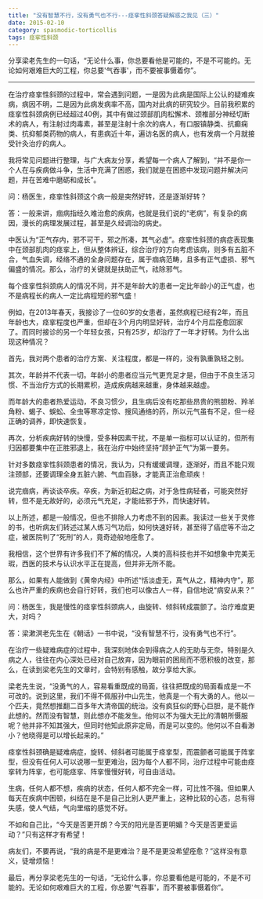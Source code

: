 ```yaml
---
title: "没有智慧不行，没有勇气也不行---痉挛性斜颈答疑解惑之我见（三）"
date: 2015-02-10
category: spasmodic-torticollis
tags: 痉挛性斜颈
---
```


分享梁老先生的一句话，“无论什么事，你总要看他是可能的，不是不可能的。无论如何艰难巨大的工程，你总要'气吞事'，而不要被事慑着你”。

***

在治疗痉挛性斜颈的过程中，常会遇到问题，一是因为此病是国际上公认的疑难疾病，病因不明，二是因为此病发病率不高，国内对此病的研究较少。目前我积累的痉挛性斜颈病例已经超过40例，其中有做过颈部肌肉松懈术、颈椎部分神经切断术的病人，有注射过肉毒素，甚至是注射十余次的病人，有口服镇静类、抗癫痫类、抗抑郁类药物的病人，有患病近十年，遍访名医的病人，也有发病一个月就接受针灸治疗的病人。

我将常见问题进行整理，与广大病友分享，希望每一个病人了解到，“并不是你一个人在与疾病做斗争，生活中充满了困惑，我们就是在困惑中发现问题并解决问题，并在苦难中磨砺和成长”。

问：杨医生，痉挛性斜颈这个病一般是突然好转，还是逐渐好转？

答：一般来讲，痼病指经久难治愈的疾病，也就是我们说的“老病”，有复杂的病因，漫长的病理发展过程，甚至是久经调治的病史。

中医认为“正气存内，邪不可干，邪之所凑，其气必虚”。痉挛性斜颈的病症表现集中在颈部肌肉的痉挛上，但从整体辨证，综合治疗的方向考虑该病，则多有五脏不合，气血失调，经络不通的全身问题存在，属于痼病范畴，且多有正气虚损、邪气偏盛的情况。那么，治疗的关键就是扶助正气，祛除邪气。

每个痉挛性斜颈病人的情况不同，并不是年龄大的患者一定比年龄小的正气虚，也不是病程长的病人一定比病程短的邪气盛！

例如，在2013年春天，我接诊了一位60岁的女患者，虽然病程已经有2年，而且年龄也大，痉挛程度也严重，但却在3个月内明显好转，治疗4个月后痊愈回家了。而同时接诊的另一个年轻女孩，只有25岁，却治疗了一年才好转。为什么出现这种情况？

首先，我对两个患者的治疗方案、关注程度，都是一样的，没有孰重孰轻之别。

其次，年龄并不代表一切。年龄小的患者应当元气更充足才是，但由于不良生活习惯、不当治疗方式的长期累积，造成疾病越来越重，身体越来越虚。

而年龄大的患者热爱运动，不良习惯少，且生病后没有吃那些昂贵的熊胆粉、羚羊角粉、蝎子、蜈蚣、全虫等寒凉定惊、搜风通络的药，所以元气虽有不足，但一经正确的调养，即快速恢复。

再次，分析疾病好转的快慢，受多种因素干扰，不是单一指标可以认证的，但所有归因都要集中在正胜邪退上，我在治疗中始终坚持“顾护正气”为第一要务。

针对多数痉挛性斜颈患者的情况，我认为，只有缓缓调理，逐渐好，而且不能只观注颈部，还要调理全身五脏六腑、气血百脉，才能真正治愈顽疾！

说完痼病，再谈谈卒疾。卒疾，为新近初起之病，对于急性病轻者，可能突然好转，但不是无故好的，必须元气充足，才能祛邪于外，而快速好转。

以上所述，都是一般情况，但也不排除人力考虑不到的因素。我读过一些关于灵修的书，也听病友们转述过某人练习气功后，如何快速好转，甚至得了癌症等不治之症，被医院判了“死刑”的人，竟奇迹般地痊愈了。

我相信，这个世界有许多我们不了解的情况，人类的高科技也并不如想象中完美无瑕，西医的技术与认识水平正在提高，但并非无所不能。

那么，如果有人能做到《黄帝内经》中所述“恬淡虚无，真气从之，精神内守”，那么也许严重的疾病也会自行好转，我们也可以像古人一样，自信地说“病安从来？”

问：杨医生，我是慢性的痉挛性斜颈病人，由旋转、倾斜转成震颤了。治疗难度更大，对吗？

答：梁漱溟老先生在《朝话》一书中说，“没有智慧不行，没有勇气也不行”。

在治疗一些疑难病症的过程中，我深刻地体会到得病之人的无助与无奈。特别是久病之人，往往在内心深处已经对自己放弃，因为眼前的困局而不愿积极的改变，那么，在读到梁老先生的文章时，会特别有感触，故分享给大家。

梁老先生说，“没勇气的人，容易看重既成的局面，往往把既成的局面看成是一不可改的。说到这里，我们不得不佩服孙中山先生，他真是一个有大勇的人。他以一个匹夫，竟然想推翻二百多年大清帝国的统治。没有疯狂似的野心巨胆，是不能作此想的。然而没有智慧，则此想亦不能发生。他何以不为强大无比的清朝所慑服呢？他并非不知其强大，但同时他知此原非定局，而是可以变的。他何以不自看渺小？他晓得是可以增长起来的。”

痉挛性斜颈确是疑难病症，旋转、倾斜者可能属于痉挛型，而震颤者可能属于阵挛型，但没有任何人可以说哪一型更难治，因为每个人都不同，治疗过程中可能由痉挛转为阵挛，也可能痉挛、阵挛慢慢好转，可自由活动。

生病，任何人都不想，疾病的状态，任何人都不完全一样，可比性不强。但如果人每天在疾病中困顿，纠结在是不是自己比别人更严重上，这种比较的心态，总有得失感，使人气结，气向里缩的感觉不好。

不如和自己比，“今天是否更开朗？今天的阳光是否更明媚？今天是否更爱运动？”只有这样才有希望！

病友们，不要再说，“我的病是不是更难治？是不是更没希望痊愈？”这样没有意义，徒增烦恼！

最后，再分享梁老先生的一句话，“无论什么事，你总要看他是可能的，不是不可能的。无论如何艰难巨大的工程，你总要'气吞事'，而不要被事慑着你”。


